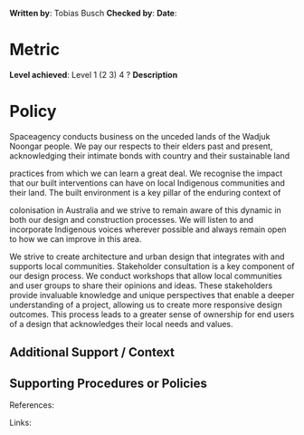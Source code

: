 **Written by**: Tobias Busch
**Checked by**:
**Date**:

# Metric

**Level achieved**: Level 1 (2 3) 4 ?
**Description**

# Policy

Spaceagency conducts business on the unceded lands of the Wadjuk Noongar people. We pay our respects to their elders past and present, acknowledging their intimate bonds with country and their sustainable land

practices from which we can learn a great deal. We recognise the impact that our built interventions can have on local Indigenous communities and their land. The built environment is a key pillar of the enduring context of

colonisation in Australia and we strive to remain aware of this dynamic in both our design and construction processes. We will listen to and incorporate Indigenous voices wherever possible and always remain open to how we can improve in this area.

We strive to create architecture and urban design that integrates with and supports local communities. Stakeholder consultation is a key component of our design process. We conduct workshops that allow local communities and user groups to share their opinions and ideas. These stakeholders provide invaluable knowledge and unique perspectives that enable a deeper understanding of a project, allowing us to create more responsive design outcomes. This process leads to a greater sense of ownership for end users of a design that acknowledges their local needs and values.

## Additional Support / Context

## Supporting Procedures or Policies

References:


Links: